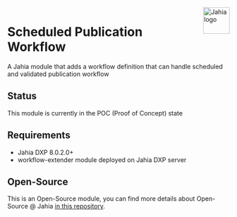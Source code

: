<a href="https://www.jahia.com/">
    <img src="https://www.jahia.com/modules/jahiacom-templates/images/jahia-3x.png" alt="Jahia logo" title="Jahia" align="right" height="60" />
</a>

# Scheduled Publication Workflow
A Jahia module that adds a workflow definition that can handle scheduled and validated publication workflow

## Status

This module is currently in the POC (Proof of Concept) state

## Requirements

- Jahia DXP 8.0.2.0+
- workflow-extender module deployed on Jahia DXP server

## Open-Source

This is an Open-Source module, you can find more details about Open-Source @ Jahia [in this repository](https://github.com/Jahia/open-source).

